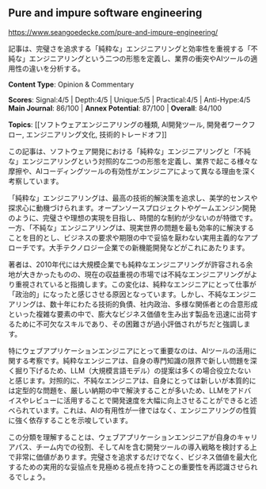## Pure and impure software engineering

https://www.seangoedecke.com/pure-and-impure-engineering/

記事は、完璧さを追求する「純粋な」エンジニアリングと効率性を重視する「不純な」エンジニアリングという二つの形態を定義し、業界の衝突やAIツールの適用性の違いを分析する。

**Content Type**: Opinion & Commentary

**Scores**: Signal:4/5 | Depth:4/5 | Unique:5/5 | Practical:4/5 | Anti-Hype:4/5
**Main Journal**: 86/100 | **Annex Potential**: 87/100 | **Overall**: 84/100

**Topics**: [[ソフトウェアエンジニアリングの種類, AI開発ツール, 開発者ワークフロー, エンジニアリング文化, 技術的トレードオフ]]

この記事は、ソフトウェア開発における「純粋な」エンジニアリングと「不純な」エンジニアリングという対照的な二つの形態を定義し、業界で起こる様々な摩擦や、AIコーディングツールの有効性がエンジニアによって異なる理由を深く考察しています。

「純粋な」エンジニアリングは、最高の技術的解決策を追求し、美学的センスや探求心に動機づけられます。オープンソースプロジェクトやゲームエンジン開発のように、完璧さや理想の実現を目指し、時間的な制約が少ないのが特徴です。一方、「不純な」エンジニアリングは、現実世界の問題を最も効率的に解決することを目的とし、ビジネスの要求や期限の中で妥協を厭わない実用主義的なアプローチです。大手テクノロジー企業での新機能開発などがこれにあたります。

著者は、2010年代には大規模企業でも純粋なエンジニアリングが許容される余地が大きかったものの、現在の収益重視の市場では不純なエンジニアリングがより重視されていると指摘します。この変化は、純粋なエンジニアにとって仕事が「政治的」になったと感じさせる原因となっています。しかし、不純なエンジニアリングは、数十年にわたる技術的負債、社内政治、多様な関係者との合意形成といった複雑な要素の中で、膨大なビジネス価値を生み出す製品を迅速に出荷するために不可欠なスキルであり、その困難さが過小評価されがちだと強調します。

特にウェブアプリケーションエンジニアにとって重要なのは、AIツールの活用に関する考察です。純粋なエンジニアは、自身の専門知識の限界で新しい問題を深く掘り下げるため、LLM（大規模言語モデル）の提案は多くの場合役立たないと感じます。対照的に、不純なエンジニアは、自身にとっては新しいが本質的には定型的な問題を、厳しい納期の中で解決することが多いため、LLMをアドバイスやレビューに活用することで開発速度を大幅に向上させることができると述べられています。これは、AIの有用性が一律ではなく、エンジニアリングの性質に強く依存することを示唆しています。

この分類を理解することは、ウェブアプリケーションエンジニアが自身のキャリアパス、チーム内での役割、そしてAIを含む開発ツールの導入戦略を検討する上で非常に価値があります。完璧さを追求するだけでなく、ビジネス価値を最大化するための実用的な妥協点を見極める視点を持つことの重要性を再認識させられるでしょう。